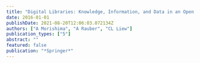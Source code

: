 ```yaml
---
title: "Digital Libraries: Knowledge, Information, and Data in an Open Access Society: 18th International Conference on Asia-Pacific Digital Libraries, ICADL 2016, Tsukuba, Japan łdots"
date: 2016-01-01
publishDate: 2021-08-20T12:06:03.072134Z
authors: ["A Morishima", "A Rauber", "CL Liew"]
publication_types: ["5"]
abstract: ""
featured: false
publication: "*Springer*"
---
```


